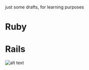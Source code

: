 just some drafts, for learning purposes

Ruby
====
Rails
=====
![alt text](http://bks4.books.google.co.uk/books?id=dyozLQAACAAJ&printsec=frontcover&img=1&zoom=1 "Title")
